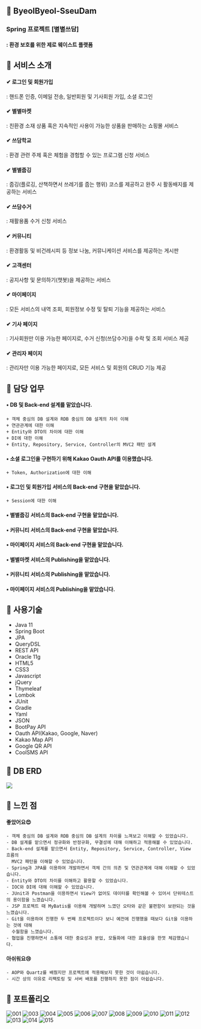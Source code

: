 ## 📌 ByeolByeol-SseuDam
### Spring 프로젝트 [별별쓰담]
#### : 환경 보호를 위한 제로 웨이스트 플랫폼  

## 📌 서비스 소개
#### ✔ 로그인 및 회원가입
  : 핸드폰 인증, 이메일 전송, 일반회원 및 기사회원 가입, 소셜 로그인
#### ✔ 별별마켓
  : 친환경 소재 상품 혹은 지속적인 사용이 가능한 상품을 판매하는 쇼핑몰 서비스
#### ✔ 쓰담학교
  : 환경 관련 주제 혹은 체험을 경험할 수 있는 프로그램 신청 서비스 
#### ✔ 별별줍깅
  : 줍깅(플로깅, 산책하면서 쓰레기를 줍는 행위) 코스를 제공하고 완주 시 활동배지를 제공하는 서비스
#### ✔ 쓰담수거
  : 재활용품 수거 신청 서비스
#### ✔ 커뮤니티
  : 환경활동 및 비건레시피 등 정보 나눔, 커뮤니케이션 서비스를 제공하는 게시판
#### ✔ 고객센터
  : 공지사항 및 문의하기(챗봇)을 제공하는 서비스
#### ✔ 마이페이지
  : 모든 서비스의 내역 조회, 회원정보 수정 및 탈퇴 기능을 제공하는 서비스
#### ✔ 기사 페이지
  : 기사회원만 이용 가능한 페이지로, 수거 신청(쓰담수거)을 수락 및 조회 서비스 제공
#### ✔ 관리자 페이지
  : 관리자만 이용 가능한 페이지로, 모든 서비스 및 회원의 CRUD 기능 제공


## 📌 담당 업무
#### •  DB 및 Back-end 설계를 맡았습니다.
    + 객체 중심의 DB 설계와 RDB 중심의 DB 설계의 차이 이해
    + 연관관계에 대한 이해
    + Entity와 DTO의 차이에 대한 이해
    + DI에 대한 이해
    + Entity, Repository, Service, Controller의 MVC2 패턴 설계
    
#### •  소셜 로그인을 구현하기 위해 Kakao Oauth API를 이용했습니다.
    + Token, Authorization에 대한 이해

#### •  로그인 및 회원가입 서비스의 Back-end 구현을 맡았습니다.
    + Session에 대한 이해

#### •  별별줍깅 서비스의 Back-end 구현을 맡았습니다.
    
#### •  커뮤니티 서비스의 Back-end 구현을 맡았습니다.

#### •  마이페이지 서비스의 Back-end 구현을 맡았습니다.

#### •  별별마켓 서비스의 Publishing을 맡았습니다.

#### •  커뮤니티 서비스의 Publishing을 맡았습니다.

#### •  마이페이지 서비스의 Publishing을 맡았습니다.



## 📌 사용기술
- Java 11
- Spring Boot
- JPA
- QueryDSL
- REST API
- Oracle 11g
- HTML5
- CSS3
- Javascript
- jQuery
- Thymeleaf
- Lombok
- JUnit
- Gradle
- Yaml
- JSON
- BootPay API
- Oauth API(Kakao, Google, Naver)
- Kakao Map API
- Google QR API
- CoolSMS API

## 📌 DB ERD
<img src="https://user-images.githubusercontent.com/114063255/209492093-2829b53d-54c9-45e3-8481-77771d261500.png" />

## 📌 느낀 점
#### 좋았어요😍
    - 객체 중심의 DB 설계와 RDB 중심의 DB 설계의 차이를 느껴보고 이해할 수 있었습니다.
    - DB 설계를 맡으면서 정규화와 반정규화, 무결성에 대해 이해하고 적용해볼 수 있었습니다. 
    - Back-end 설계를 맡으면서 Entity, Repository, Service, Controller, View 흐름의
      MVC2 패턴을 이해할 수 있었습니다.
    - Spring과 JPA를 이용하여 개발하면서 객체 간의 의존 및 연관관계에 대해 이해할 수 있었습니다.
    - Entity와 DTO의 차이를 이해하고 활용할 수 있었습니다.
    - IOC와 DI에 대해 이해할 수 있었습니다.
    - JUnit과 Postman을 이용하면서 View가 없어도 데이터를 확인해볼 수 있어서 단위테스트의 용이함을 느꼈습니다.
    - JSP 프로젝트 때 MyBatis를 이용해 개발하며 느꼈던 오타와 같은 불편함이 보완되는 것을 느꼈습니다.
    - Git을 이용하여 진행한 두 번째 프로젝트이다 보니 예전에 진행했을 때보다 Git을 이용하는 것에 대해
      수월함을 느꼈습니다.
    - 협업을 진행하면서 소통에 대한 중요성과 분업, 모듈화에 대한 효율성을 한껏 체감했습니다.
    
#### 아쉬워요😢
    - AOP와 Quartz를 배웠지만 프로젝트에 적용해보지 못한 것이 아쉽습니다.
    - 시간 상의 이유로 리팩토링 및 서버 배포를 진행하지 못한 점이 아쉽습니다.

## 📌 포트폴리오
![001](https://user-images.githubusercontent.com/114063255/210164772-7902cada-d8b3-4878-b83c-77a9541d5b78.png)
![003](https://user-images.githubusercontent.com/114063255/210164773-7ff711de-31b0-4165-a4da-1294bd80c2e6.png)
![004](https://user-images.githubusercontent.com/114063255/210164774-a55b2680-78cd-4747-9fe8-a8c50db9a0a6.png)
![005](https://user-images.githubusercontent.com/114063255/210164775-d7d5bc49-e8e5-41db-8bbd-5628b7649b9f.png)
![006](https://user-images.githubusercontent.com/114063255/210164777-03f0bf9e-8542-4d9f-8058-d7520b16ebcb.png)
![007](https://user-images.githubusercontent.com/114063255/210164778-daf7378f-eb7a-4352-9d18-9d4e30dda429.png)
![008](https://user-images.githubusercontent.com/114063255/210164779-cd435e14-de9d-4539-a894-c77f0ad8d6f0.png)
![009](https://user-images.githubusercontent.com/114063255/210164783-0b434c8d-b578-4182-88df-f05b47186405.png)
![010](https://user-images.githubusercontent.com/114063255/210164785-df06bb6f-a807-4724-a1b0-d296f0aa7194.png)
![011](https://user-images.githubusercontent.com/114063255/210164789-bb0a0435-2c79-40e5-b5c3-55b6e3e10134.png)
![012](https://user-images.githubusercontent.com/114063255/210164790-d32cc0d7-2159-4a15-ab20-eb01f248479d.png)
![013](https://user-images.githubusercontent.com/114063255/210164792-41eaecc6-0d97-4465-b26a-33fc3d81fd13.png)
![014](https://user-images.githubusercontent.com/114063255/210164795-5dc94ed7-b02a-411e-80e6-5d430ffa045c.png)
![015](https://user-images.githubusercontent.com/114063255/210164796-78628a3c-8b66-49ff-a13a-a2d680b1a41a.png)



